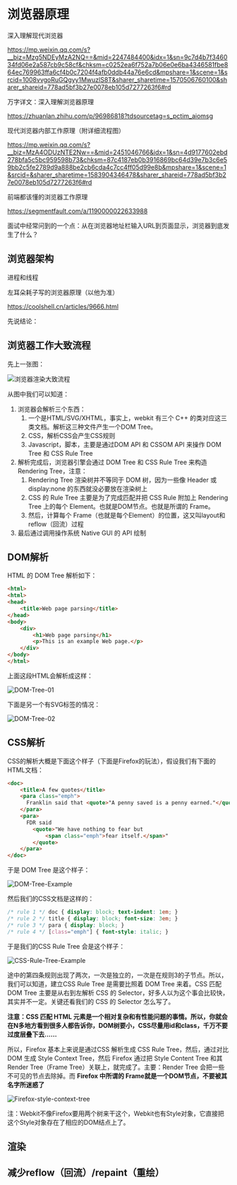 # 浏览器原理



深入理解现代浏览器

https://mp.weixin.qq.com/s?__biz=Mzg5NDEyMzA2NQ==&mid=2247484400&idx=1&sn=9c7d4b7f346034fd06e2a587cb9c58cf&chksm=c0252ea6f752a7b06e0e6ba4346581fbe864ec769963ffa6cf4b0c7204f4afb0ddb44a76e6cd&mpshare=1&scene=1&srcid=1008vvgoRuGQgyy1MwuzlS8T&sharer_sharetime=1570506760100&sharer_shareid=778ad5bf3b27e0078eb105d7277263f6#rd



万字详文：深入理解浏览器原理

https://zhuanlan.zhihu.com/p/96986818?tdsourcetag=s_pctim_aiomsg



现代浏览器内部工作原理（附详细流程图）

https://mp.weixin.qq.com/s?__biz=MzA4ODUzNTE2Nw==&mid=2451046766&idx=1&sn=4d9177602ebd278bfa5c5bc959598b73&chksm=87c4187eb0b3916869bc64d39e7b3c6e59bb2c5fe2789d9a888be2cb6cda4c7cc4ff05d99e8b&mpshare=1&scene=1&srcid=&sharer_sharetime=1583904346478&sharer_shareid=778ad5bf3b27e0078eb105d7277263f6#rd



前端都该懂的浏览器工作原理

https://segmentfault.com/a/1190000022633988

面试中经常问到的一个点：从在浏览器地址栏输入URL到页面显示，浏览器到底发生了什么？



## 浏览器架构

进程和线程







左耳朵耗子写的浏览器原理（以他为准）

https://coolshell.cn/articles/9666.html



先说结论：





## 浏览器工作大致流程

先上一张图：

![浏览器渲染大致流程](../.vuepress/public/images/Browser/浏览器渲染大致流程.jpg)

从图中我们可以知道：

1. 浏览器会解析三个东西：
   1. 一个是HTML/SVG/XHTML，事实上，webkit 有三个 C++ 的类对应这三类文档。解析这三种文件产生一个DOM Tree。
   2. CSS，解析CSS会产生CSS规则
   3. Javascript，脚本，主要是通过DOM API 和 CSSOM API 来操作 DOM Tree 和 CSS Rule Tree
2. 解析完成后，浏览器引擎会通过 DOM Tree 和 CSS Rule Tree 来构造 Rendering Tree，注意：
   1. Rendering Tree 渲染树并不等同于 DOM 树，因为一些像 Header 或 display:none 的东西就没必要放在渲染树上
   2. CSS 的 Rule Tree 主要是为了完成匹配并把 CSS Rule 附加上 Rendering Tree 上的每个 Element。也就是DOM节点。也就是所谓的 Frame。
   3. 然后，计算每个 Frame（也就是每个Element）的位置，这又叫layout和reflow（回流）过程
3. 最后通过调用操作系统 Native GUI 的 API 绘制

## DOM解析

HTML 的 DOM Tree 解析如下：

```html
<html>
<html>
<head>
    <title>Web page parsing</title>
</head>
<body>
    <div>
        <h1>Web page parsing</h1>
        <p>This is an example Web page.</p>
    </div>
</body>
</html>
```

上面这段HTML会解析成这样：

![DOM-Tree-01](../.vuepress/public/images/Browser/DOM-Tree-01.jpg)

下面是另一个有SVG标签的情况：

![DOM-Tree-02](../.vuepress/public/images/Browser/DOM-Tree-02.jpg)

## CSS解析

CSS的解析大概是下面这个样子（下面是Firefox的玩法），假设我们有下面的HTML文档：

```html
<doc>
    <title>A few quotes</title>
    <para class="emph">
      Franklin said that <quote>"A penny saved is a penny earned."</quote>
    </para>
    <para>
      FDR said
        <quote>"We have nothing to fear but 
        	<span class="emph">fear itself.</span>"
        </quote>
    </para>
</doc>
```

于是 DOM Tree 是这个样子：

![DOM-Tree-Example](../.vuepress/public/images/Browser/DOM-Tree-Example.jpg)

然后我们的CSS文档是这样的：

```css
/* rule 1 */ doc { display: block; text-indent: 1em; }
/* rule 2 */ title { display: block; font-size: 3em; }
/* rule 3 */ para { display: block; }
/* rule 4 */ [class="emph"] { font-style: italic; }
```

于是我们的CSS Rule Tree 会是这个样子：

![CSS-Rule-Tree-Example](../.vuepress/public/images/Browser/CSS-Rule-Tree-Example.jpg)

途中的第四条规则出现了两次，一次是独立的，一次是在规则3的子节点。所以，我们可以知道，建立CSS Rule Tree 是需要比照着 DOM Tree 来着。CSS 匹配 DOM Tree 主要是从右到左解析 CSS 的 Selector，好多人以为这个事会比较快，其实并不一定。关键还看我们的 CSS 的 Selector 怎么写了。

**注意：CSS 匹配 HTML 元素是一个相对复杂和有性能问题的事情。所以，你就会在N多地方看到很多人都告诉你，DOM树要小，CSS尽量用id和class，千万不要过度层叠下去......**

所以，Firefox 基本上来说是通过CSS 解析生成 CSS Rule Tree，然后，通过对比 DOM 生成 Style Context Tree，然后 Firefox 通过把 Style Content Tree 和其 Render Tree（Frame Tree）关联上，就完成了。主要：Render Tree 会把一些不可见的节点去除掉。而 **Firefox 中所谓的 Frame就是一个DOM节点，不要被其名字所迷惑了**

![Firefox-style-context-tree](../.vuepress/public/images/Browser/Firefox-style-context-tree.png)

注：Webkit不像Firefox要用两个树来干这个，Webkit也有Style对象，它直接把这个Style对象存在了相应的DOM结点上了。

## 渲染



## 减少reflow（回流）/repaint（重绘）
